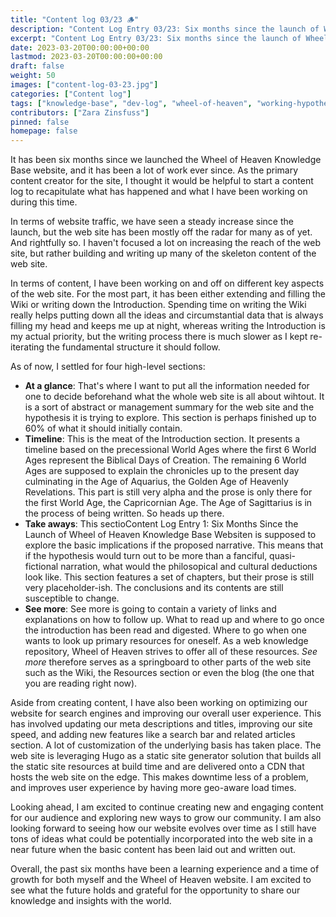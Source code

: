 ```yaml
---
title: "Content log 03/23 🪵"
description: "Content Log Entry 03/23: Six months since the launch of Wheel of Heaven knowledge repository website."
excerpt: "Content Log Entry 03/23: Six months since the launch of Wheel of Heaven knowledge repository website."
date: 2023-03-20T00:00:00+00:00
lastmod: 2023-03-20T00:00:00+00:00
draft: false
weight: 50
images: ["content-log-03-23.jpg"]
categories: ["Content log"]
tags: ["knowledge-base", "dev-log", "wheel-of-heaven", "working-hypothesis", "ancient-aliens", "intelligent-design", "raëlism"]
contributors: ["Zara Zinsfuss"]
pinned: false
homepage: false
---
```


It has been six months since we launched the Wheel of Heaven Knowledge Base website, and it has been a lot of work ever since. As the primary content creator for the site, I thought it would be helpful to start a content log to recapitulate what has happened and what I have been working on during this time.

In terms of website traffic, we have seen a steady increase since the launch, but the web site has been mostly off the radar for many as of yet. And rightfully so. I haven't focused a lot on increasing the reach of the web site, but rather building and writing up many of the skeleton content of the web site.

In terms of content, I have been working on and off on different key aspects of the web site. For the most part, it has been either extending and filling the Wiki or writing down the Introduction. Spending time on writing the Wiki really helps putting down all the ideas and circumstantial data that is always filling my head and keeps me up at night, whereas writing the Introduction is my actual priority, but the writing process there is much slower as I kept re-iterating the fundamental structure it should follow.

As of now, I settled for four high-level sections:

- **At a glance**: That's where I want to put all the information needed for one to decide beforehand what the whole web site is all about wihtout. It is a sort of abstract or management summary for the web site and the hypothesis it is trying to explore. This section is perhaps finished up to 60% of what it should initially contain.
- **Timeline**: This is the meat of the Introduction section. It presents a timeline based on the precessional World Ages where the first 6 World Ages represent the Biblical Days of Creation. The remaining 6 World Ages are supposed to explain the chronicles up to the present day culminating in the Age of Aquarius, the Golden Age of Heavenly Revelations. This part is still very alpha and the prose is only there for the first World Age, the Capricornian Age. The Age of Sagittarius is in the process of being written. So heads up there.
- **Take aways**: This sectioContent Log Entry 1: Six Months Since the Launch of Wheel of Heaven Knowledge Base Websiten is supposed to explore the basic implications if the proposed narrative. This means that if the hypothesis would turn out to be more than a fanciful, quasi-fictional narration, what would the philosopical and cultural deductions look like. This section features a set of chapters, but their prose is still very placeholder-ish. The conclusions and its contents are still susceptible to change.
- **See more**: See more is going to contain a variety of links and explanations on how to follow up. What to read up and where to go once the introduction has been read and digested. Where to go when one wants to look up primary resources for oneself. As a web knowledge repository, Wheel of Heaven strives to offer all of these resources. _See more_ therefore serves as a springboard to other parts of the web site such as the Wiki, the Resources section or even the blog (the one that you are reading right now).

Aside from creating content, I have also been working on optimizing our website for search engines and improving our overall user experience. This has involved updating our meta descriptions and titles, improving our site speed, and adding new features like a search bar and related articles section. A lot of customization of the underlying basis has taken place. The web site is leveraging Hugo as a static site generator solution that builds all the static site resources at build time and are delivered onto a CDN that hosts the web site on the edge. This makes downtime less of a problem, and improves user experience by having more geo-aware load times.

Looking ahead, I am excited to continue creating new and engaging content for our audience and exploring new ways to grow our community. I am also looking forward to seeing how our website evolves over time as I still have tons of ideas what could be potentially incorporated into the web site in a near future when the basic content has been laid out and written out.

Overall, the past six months have been a learning experience and a time of growth for both myself and the Wheel of Heaven website. I am excited to see what the future holds and grateful for the opportunity to share our knowledge and insights with the world.
